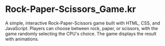 # Rock-Paper-Scissors_Game.kr
A simple, interactive Rock-Paper-Scissors game built with HTML, CSS, and JavaScript. Players can choose between rock, paper, or scissors, with the game randomly selecting the CPU's choice. The game displays the result with animations.
